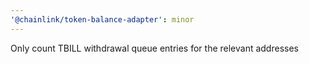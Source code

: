 ```yaml
---
'@chainlink/token-balance-adapter': minor
---
```


Only count TBILL withdrawal queue entries for the relevant addresses
